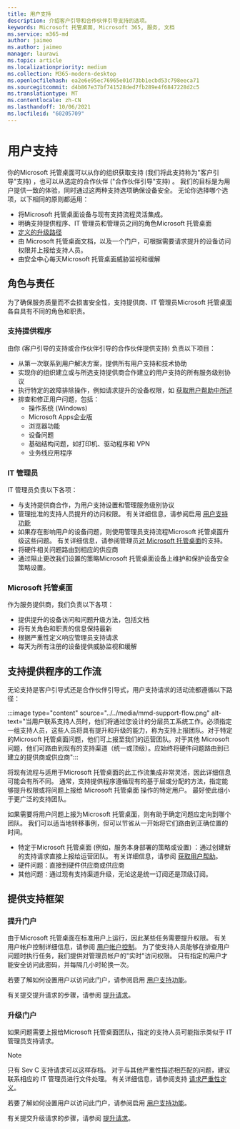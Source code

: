 ```yaml
---
title: 用户支持
description: 介绍客户引导和合作伙伴引导支持的选项。
keywords: Microsoft 托管桌面, Microsoft 365, 服务, 文档
ms.service: m365-md
author: jaimeo
ms.author: jaimeo
manager: laurawi
ms.topic: article
ms.localizationpriority: medium
ms.collection: M365-modern-desktop
ms.openlocfilehash: ea2e6e95ec76965e01d73bb1ecbd53c798eeca71
ms.sourcegitcommit: d4b867e37bf741528ded7fb289e4f6847228d2c5
ms.translationtype: MT
ms.contentlocale: zh-CN
ms.lasthandoff: 10/06/2021
ms.locfileid: "60205709"
---
```

# <a name="user-support"></a>用户支持

你的Microsoft 托管桌面可以从你的组织获取支持 (我们将此支持称为"客户引导"支持) ，也可以从选定的合作伙伴 ("合作伙伴引导"支持) 。 我们的目标是为用户提供一致的体验，同时通过这两种支持选项确保设备安全。 无论你选择哪个选项，以下相同的原则都适用： 

- 将Microsoft 托管桌面设备与现有支持流程灵活集成。 
- 明确支持提供程序、IT 管理员和管理员之间的角色Microsoft 托管桌面 
- [定义的升级路径](#workflow-for-support-providers)
- 由 Microsoft 托管桌面文档，以及一个门户，可根据需要请求提升的设备访问权限并上报给支持人员。
- 由安全中心每天Microsoft 托管桌面威胁监视和缓解

## <a name="roles-and-responsibilities"></a>角色与责任

为了确保服务质量而不会损害安全性，支持提供商、IT 管理员Microsoft 托管桌面各自具有不同的角色和职责。

### <a name="support-provider"></a>支持提供程序

由你 (客户引导的支持或合作伙伴引导的合作伙伴提供支持) 负责以下项目：

- 从第一次联系到用户解决方案，提供所有用户支持和技术协助
- 实现你的组织建立或与所选支持提供商合作建立的用户支持的所有服务级别协议
- 执行特定的故障排除操作，例如请求提升的设备权限，如 [获取用户帮助中所述](../working-with-managed-desktop/end-user-support.md)
- 排查和修正用户问题，包括：
    - 操作系统 (Windows) 
    - Microsoft Apps企业版
    - 浏览器功能
    - 设备问题
    - 基础结构问题，如打印机、驱动程序和 VPN
    - 业务线应用程序

### <a name="it-admin"></a>IT 管理员

IT 管理员负责以下各项：

- 与支持提供商合作，为用户支持设置和管理服务级别协议
- 管理批准的支持人员提升的访问权限。 有关详细信息，请参阅启用 [用户支持功能](../get-started/enable-support.md)
- 如果存在影响用户的设备问题，则使用管理员支持流程Microsoft 托管桌面升级这些问题。 有关详细信息，请参阅管理员[对 Microsoft 托管桌面](../working-with-managed-desktop/admin-support.md)的支持。
- 将硬件相关问题路由到相应的供应商
- 通过阻止更改我们设置的策略Microsoft 托管桌面设备上维护和保护设备安全策略设置。

### <a name="microsoft-managed-desktop"></a>Microsoft 托管桌面

作为服务提供商，我们负责以下各项：

- 提供提升的设备访问和问题升级方法，包括文档
- 将有关角色和职责的信息保持最新
- 根据严重性定义响应管理员支持请求
- 每天为所有注册的设备提供威胁监视和缓解

## <a name="workflow-for-support-providers"></a>支持提供程序的工作流

无论支持是客户引导式还是合作伙伴引导式，用户支持请求的活动流都遵循以下路径：

:::image type="content" source="../../media/mmd-support-flow.png" alt-text="当用户联系支持人员时，他们将通过您设计的分层员工系统工作。必须指定一组支持人员，这些人员将具有提升和升级的能力，称为支持上报团队。对于特定的Microsoft 托管桌面问题，他们可上报至我们的运营团队。对于其他 Microsoft 问题，他们可路由到现有的支持渠道（统一或顶级）。应始终将硬件问题路由到已建立的提供商或供应商":::

将现有流程与适用于Microsoft 托管桌面的此工作流集成非常灵活，因此详细信息可能会有所不同。 通常，支持提供程序遵循现有的基于层或分配的方法，指定能够提升权限或将问题上报给 Microsoft 托管桌面 操作的特定用户。 最好使此组小于更广泛的支持团队。

如果需要将用户问题上报为Microsoft 托管桌面，则有助于确定问题应定向到哪个团队。 我们可以适当地转移事例，但可以节省从一开始将它们路由到正确位置的时间。

- 特定于Microsoft 托管桌面 (例如，服务本身部署的策略或设置) ：通过创建新的支持请求直接上报给运营团队。 有关详细信息，请参阅 [获取用户帮助](../working-with-managed-desktop/end-user-support.md)。
- 硬件问题：直接到硬件供应商或供应商
- 其他问题：通过现有支持渠道升级，无论这是统一订阅还是顶级订阅。

## <a name="provided-support-framework"></a>提供支持框架


### <a name="elevation-portal"></a>提升门户 

由于Microsoft 托管桌面在标准用户上运行，因此某些任务需要提升权限。 有关用户帐户控制详细信息，请参阅 [用户帐户控制](/windows/security/identity-protection/user-account-control/user-account-control-overview)。 为了使支持人员能够在排查用户问题时执行任务[](../working-with-managed-desktop/end-user-support.md#elevation-requests)，我们提供对管理员帐户的"实时"访问权限。 只有指定的用户才能安全访问此密码，并每隔几小时轮换一次。  

若要了解如何设置用户以访问此门户，请参阅启用 [用户支持功能](../get-started/enable-support.md)。

有关提交提升请求的步骤，请参阅 [提升请求](../working-with-managed-desktop/end-user-support.md#elevation-requests)。

### <a name="escalation-portal"></a>升级门户 

如果问题需要上报给Microsoft 托管桌面团队，指定的支持人员可能指示类似于 IT 管理员支持请求。  

> [!NOTE]
> 只有 Sev C 支持请求可以这样存档。 对于与其他严重性描述相匹配的问题，建议联系相应的 IT 管理员进行文件处理。 有关详细信息，请参阅支持 [请求严重性定义](../working-with-managed-desktop/admin-support.md#support-request-severity-definitions)。

若要了解如何设置用户以访问此门户，请参阅启用 [用户支持功能](../get-started/enable-support.md)。

有关提交升级请求的步骤，请参阅 [提升请求](../working-with-managed-desktop/end-user-support.md#escalation-requests)。
